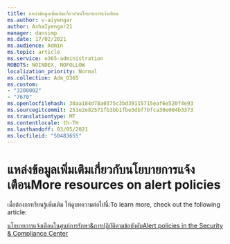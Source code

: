 ```yaml
---
title: แหล่งข้อมูลเพิ่มเติมเกี่ยวกับนโยบายการแจ้งเตือน
ms.author: v-aiyengar
author: AshaIyengar21
manager: dansimp
ms.date: 17/02/2021
ms.audience: Admin
ms.topic: article
ms.service: o365-administration
ROBOTS: NOINDEX, NOFOLLOW
localization_priority: Normal
ms.collection: Adm_O365
ms.custom:
- "3200002"
- "7670"
ms.openlocfilehash: 30aa184d78a0375c3bd39115715eaf6e520f4e93
ms.sourcegitcommit: 251e2e82571fb3bb1fbe3dbf7bfca30e004b3373
ms.translationtype: MT
ms.contentlocale: th-TH
ms.lasthandoff: 03/05/2021
ms.locfileid: "50483655"
---
```

# <a name="more-resources-on-alert-policies"></a><span data-ttu-id="231e4-102">แหล่งข้อมูลเพิ่มเติมเกี่ยวกับนโยบายการแจ้งเตือน</span><span class="sxs-lookup"><span data-stu-id="231e4-102">More resources on alert policies</span></span>

<span data-ttu-id="231e4-103">เมื่อต้องการเรียนรู้เพิ่มเติม ให้ดูบทความต่อไปนี้:</span><span class="sxs-lookup"><span data-stu-id="231e4-103">To learn more, check out the following article:</span></span>

[<span data-ttu-id="231e4-104">นโยบายการแจ้งเตือนในศูนย์การรักษา&การปฏิบัติตามข้อบังคับ</span><span class="sxs-lookup"><span data-stu-id="231e4-104">Alert policies in the Security & Compliance Center</span></span>](https://go.microsoft.com/fwlink/?linkid=2103211)